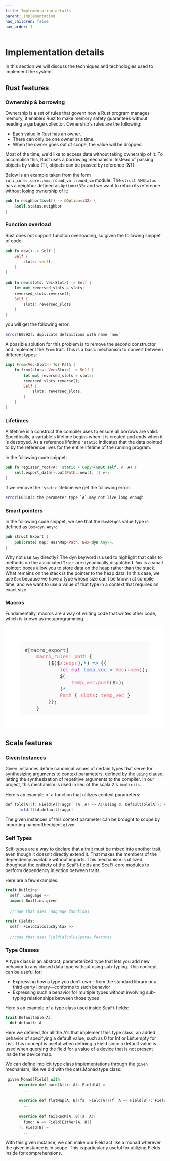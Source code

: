 ```yaml
---
title: Implementation details
parent: Implementation
has_children: false
nav_order: 1
---
```


# Implementation details
In this section we will discuss the techniques and technologies used to implement the system.

## Rust features

### Ownership & borrowing

Ownership is a set of rules that govern how a Rust program manages memory, it enables Rust to make memory safety guarantees without needing a garbage collector.
Ownership's rules are the following:

- Each value in Rust has an owner.
- There can only be one owner at a time.
- When the owner goes out of scope, the value will be dropped.

Most of the time, we'd like to access data without taking ownership of it. To accomplish this, Rust uses a borrowing mechanism. Instead of passing objects by value (T), objects can be passed by reference (&T).

Below is an example taken from the form `rufi_core::core::vm::round_vm::round_vm` module. The `struct VMStatus` has a neighbor defined as `Option<i32>` and we want to return its reference without losing ownership of it:

```rust
pub fn neighbor(&self) -> &Option<i32> {
    &self.status.neighbor
}
```

### Function overload

Rust does not support function overloading, so given the following snippet of code:

```rust
pub fn new() -> Self {
    Self {
        slots: vec![],
    }
}

pub fn new(slots: Vec<Slot>) -> Self {
    let mut reversed_slots = slots;
    reversed_slots.reverse();
    Self {
        slots: reversed_slots,
    }
}
```

you will get the following error:

```bash
error[E0592]: duplicate definitions with name `new`
```

A possible solution for this problem is to remove the second constructor and implement the `From` trait. 
This is a basic mechanism to convert between different types:

```rust
impl From<Vec<Slot>> for Path {
    fn from(slots: Vec<Slot>) -> Self {
        let mut reversed_slots = slots;
        reversed_slots.reverse();
        Self {
            slots: reversed_slots,
        }
    }
}

```

### Lifetimes

A lifetime is a construct the compiler uses to ensure all borrows are valid. Specifically, a variable's lifetime begins when it is created and ends when it is destroyed. As a reference lifetime `'static` indicates that the data pointed to by the reference lives for the entire lifetime of the running program.

In the following code snippet:

```rust
pub fn register_root<A: 'static + Copy>(&mut self, v: A) {
    self.export_data().put(Path::new(), || v);
}
```

if we remove the `'static` lifetime we get the following error:

```bash
error[E0310]: the parameter type `A` may not live long enough
```

### Smart pointers

In the following code snippet, we see that the `HashMap`'s value type is defined as `Box<dyn Any>`:

```rust
pub struct Export {
    pub(crate) map: HashMap<Path, Box<dyn Any>>,
}
```

Why not use `Any` directly? The dyn keyword is used to highlight that calls to methods on the associated `Trait` are dynamically dispatched.
`Box` is a smart pointer: boxes allow you to store data on the heap rather than the stack. What remains on the stack is the pointer to the heap data.
In this case, we use `Box` because we have a type whose size can’t be known at compile time, and we want to use a value of that type in a context that requires an exact size.
### Macros

Fundamentally, macros are a way of writing code that writes other code, which is known as metaprogramming.

<div align="center"> <img src="/assets/images/rust-macro.png"> </div>

## Scala features

### Given Instances
Given instances define canonical values of certain types that serve for synthesizing arguments to context parameters, defined by the `using` clause, letting the synthesization of repetitive arguments to the compiler. In our project, this mechanism is used in lieu of the scala 2's `implicits`.

Here's an example of a function that utilizes context parameters:

```scala
def fold[A](f: Field[A])(aggr: (A, A) => A)(using d: Defaultable[A]): A =
      fold(f)(d.default)(aggr)
```

The given instances of this context parameter can be brought to scope by importing nameoftheobject.`given`.

### Self Types
Self-types are a way to declare that a trait must be mixed into another trait, even though it doesn’t directly extend it. That makes the members of the dependency available without imports. This mechanism is utilized thoughout the entirety of the ScaFi-fields and ScaFi-core modules to perform dependency injection between traits.

Here are a few examples:

```scala
trait Builtins:
  self: Language =>
  import Builtins.given
  
  //code that uses Language functions
```

```scala
trait Fields:
  self: FieldCalculusSyntax =>
  
  //code that uses FieldCalculusSyntax features

```

### Type Classes
A type class is an abstract, parameterized type that lets you add new behavior to any closed data type without using sub-typing. This concept can be useful for:
- Expressing how a type you don’t own—from the standard library or a third-party library—conforms to such behavior
- Expressing such a behavior for multiple types without involving sub-typing relationships between those types

Here's an example of a type class used inside ScaFi-fields:

```scala
trait Defaultable[A]:
  def default: A
```

Here we defined, for all the A's that implement this type class, an added behavior of specifying a default value, such as 0 for Int or List.empty for List. This concept is useful when defining a Field since a default value is used when querying the field for a value of a device that is not present inside the device map.

We can define implicit type class implementations through the `given` mechanism, like we did with the cats.Monad type class:

```scala
 given Monad[Field] with
      override def pure[A](x: A): Field[A] = 
        ...

      override def flatMap[A, B](fa: Field[A])(f: A => Field[B]): Field[B] =
        ...

      override def tailRecM[A, B](a: A)(
        func: A => Field[Either[A, B]]
      ): Field[B] =
        ...
```

With this given instance, we can make our Field act like a monad wherever the given instance is in scope. This is particularly useful for utilizing Fields inside for comprehensions.